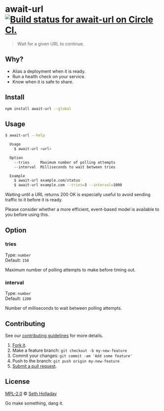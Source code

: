 # await-url [![Build status for await-url on Circle CI.](https://img.shields.io/circleci/project/sholladay/await-url/master.svg "Circle Build Status")](https://circleci.com/gh/sholladay/await-url "Await URL Builds")

> Wait for a given URL to continue.

## Why?

 - Alias a deployment when it is ready.
 - Run a health check on your service.
 - Know when it is safe to share.

## Install

```sh
npm install await-url --global
```

## Usage

```sh
$ await-url --help

  Usage
    $ await-url <url>

  Option
    --tries     Maximum number of polling attempts
    --interval  Milliseconds to wait between tries

  Example
    $ await-url example.com/status
    $ await-url example.com --tries=3 --interval=1000
```

Waiting until a URL returns 200 OK is especially useful to avoid sending traffic to it before it is ready.

Please consider whether a more efficient, event-based model is available to you before using this.

## Option

### tries

Type: `number`<br>
Default: `150`

Maximum number of polling attempts to make before timing out.

### interval

Type: `number`<br>
Default: `1200`

Number of milliseconds to wait between polling attempts.

## Contributing

See our [contributing guidelines](https://github.com/sholladay/await-url/blob/master/CONTRIBUTING.md "The guidelines for participating in this project.") for more details.

1. [Fork it](https://github.com/sholladay/await-url/fork).
2. Make a feature branch: `git checkout -b my-new-feature`
3. Commit your changes: `git commit -am 'Add some feature'`
4. Push to the branch: `git push origin my-new-feature`
5. [Submit a pull request](https://github.com/sholladay/await-url/compare "Submit code to this project for review.").

## License

[MPL-2.0](https://github.com/sholladay/await-url/blob/master/LICENSE "The license for await-url.") © [Seth Holladay](http://seth-holladay.com "Author of await-url.")

Go make something, dang it.
